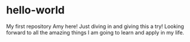 # hello-world
My first repository
Amy here! Just diving in and giving this a try! Looking forward to all the amazing things I am going to learn and apply in my life. 

